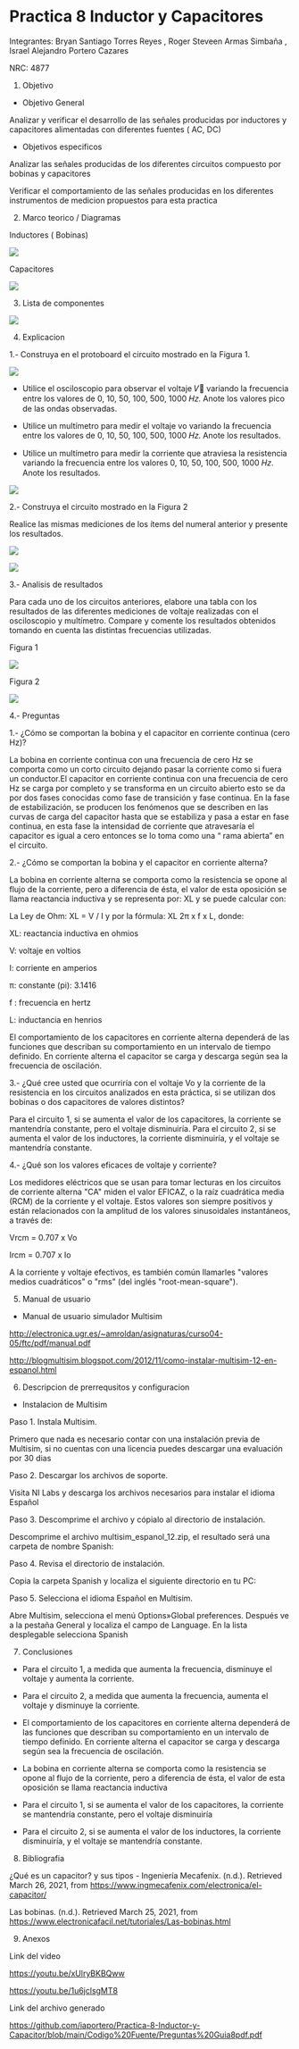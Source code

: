 # Practica 8 Inductor y Capacitores
Integrantes: Bryan Santiago Torres Reyes , Roger Steveen Armas Simbaña , Israel Alejandro Portero Cazares

NRC:  4877

1.  Objetivo

* Objetivo General

Analizar y verificar  el  desarrollo de las señales producidas por  inductores y capacitores alimentadas con diferentes fuentes  ( AC, DC)


*  Objetivos especificos 

Analizar las señales producidas de los diferentes circuitos compuesto por bobinas  y capacitores 

Verificar el comportamiento  de las señales producidas en los  diferentes instrumentos de medicion propuestos  para esta practica


2. Marco teorico  / Diagramas

Inductores ( Bobinas)

![](https://github.com/iaportero/Practica-8-Inductor-y-Capacitor/blob/main/Imagenes/ima%201.png)


Capacitores

![](https://github.com/iaportero/Practica-8-Inductor-y-Capacitor/blob/main/Imagenes/ima%202.png)

3.  Lista de componentes

![](https://github.com/iaportero/Practica-8-Inductor-y-Capacitor/blob/main/Imagenes/ima%203.png)

4.  Explicacion

1.- Construya en el protoboard el circuito mostrado en la Figura 1.

![](https://github.com/iaportero/Practica-8-Inductor-y-Capacitor/blob/main/Imagenes/ima%204.png)


*  Utilice el osciloscopio para observar el voltaje 𝑉􀯢 variando la frecuencia entre los
valores de 0, 10, 50, 100, 500, 1000 𝐻𝑧. Anote los valores pico de las ondas observadas.

*  Utilice un multímetro para medir el voltaje  vo  variando la frecuencia entre los valores
de 0, 10, 50, 100, 500, 1000 𝐻𝑧. Anote los resultados.


*  Utilice un multímetro para medir la corriente que atraviesa la resistencia variando la
frecuencia entre los valores 0, 10, 50, 100, 500, 1000 𝐻𝑧. Anote los resultados.


![](https://github.com/iaportero/Practica-8-Inductor-y-Capacitor/blob/main/Imagenes/ima%208.png)


2.- Construya el circuito mostrado en la Figura 2

Realice las mismas mediciones de los ítems del numeral anterior y presente los resultados.

![](https://github.com/iaportero/Practica-8-Inductor-y-Capacitor/blob/main/Imagenes/ima%205.png)

![](https://github.com/iaportero/Practica-8-Inductor-y-Capacitor/blob/main/Imagenes/ima%209.png)


3.-  Analisis de resultados

Para cada uno de los circuitos anteriores, elabore una tabla con los resultados de las
diferentes mediciones de voltaje realizadas con el osciloscopio y multímetro. Compare y
comente los resultados obtenidos tomando en cuenta las distintas frecuencias utilizadas.

Figura 1

![](https://github.com/iaportero/Practica-8-Inductor-y-Capacitor/blob/main/Imagenes/ima%206.png)

Figura 2


![](https://github.com/iaportero/Practica-8-Inductor-y-Capacitor/blob/main/Imagenes/ima%207.png)


4.-   Preguntas 

1.- ¿Cómo se comportan la bobina y el capacitor en corriente continua (cero Hz)?


La bobina en corriente continua con una frecuencia de cero Hz se comporta como un corto circuito dejando pasar la corriente como si fuera un conductor.El capacitor en corriente continua con una frecuencia de cero Hz se carga por completo y se transforma en un circuito abierto esto se da por dos fases conocidas como fase de transición y fase continua. En la fase de estabilización, se producen los fenómenos que se describen en las curvas de carga del capacitor hasta que se estabiliza y pasa a estar en fase continua, en esta fase la intensidad de corriente que atravesaría el capacitor es igual a cero entonces se lo toma como una “ rama abierta” en el circuito.


2.- ¿Cómo se comportan la bobina y el capacitor en corriente alterna?


La bobina en corriente alterna se comporta como la resistencia se opone al flujo de la corriente, pero a diferencia de ésta, el valor de esta oposición se llama reactancia inductiva y se representa por: XL y se puede calcular con:

La Ley de Ohm: XL = V / I y por la fórmula: XL
2π x f x L, donde:

XL: reactancia inductiva en ohmios

V: voltaje en voltios

I: corriente en amperios

π: constante (pi): 3.1416

f : frecuencia en hertz

L: inductancia en henrios


El comportamiento de los capacitores en corriente alterna dependerá de las funciones que describan su comportamiento en un intervalo de tiempo definido.
En corriente alterna el capacitor se carga y descarga según sea la frecuencia de oscilación.

3.- ¿Qué cree usted que ocurriría con el voltaje Vo y la corriente de la resistencia en los circuitos analizados en esta práctica, si se utilizan dos bobinas o dos capacitores de valores distintos?

Para el circuito 1, si se aumenta el valor de los capacitores, la corriente se mantendría constante, pero el voltaje disminuiría. Para el circuito 2, si se aumenta el valor de los inductores, la corriente disminuiría, y el voltaje se mantendría constante.



4.- ¿Qué son los valores eficaces de voltaje y corriente?


Los medidores eléctricos que se usan para tomar lecturas en los circuitos de corriente alterna "CA" miden el valor EFICAZ, o la raíz cuadrática media (RCM) de la corriente y el voltaje. Estos valores son siempre positivos y están relacionados con la amplitud de los valores sinusoidales instantáneos, a través de:


Vrcm = 0.707 x Vo

Ircm = 0.707 x  Io

A la corriente y voltaje efectivos, es también común llamarles "valores medios cuadráticos" o "rms" (del inglés "root-mean-square").


5. Manual de usuario

*  Manual de usuario simulador Multisim

http://electronica.ugr.es/~amroldan/asignaturas/curso04-05/ftc/pdf/manual.pdf

http://blogmultisim.blogspot.com/2012/11/como-instalar-multisim-12-en-espanol.html

6.  Descripcion de prerrequsitos y configuracion

*  Instalacion de Multisim

Paso 1. Instala Multisim.

Primero que nada es necesario contar con una instalación previa de Multisim, si no cuentas con una licencia puedes descargar una evaluación por 30 dias

Paso 2. Descargar los archivos de soporte.

Visita NI Labs y descarga los archivos necesarios para instalar el idioma Español

Paso 3. Descomprime el archivo y cópialo al directorio de instalación.

Descomprime el archivo multisim_espanol_12.zip, el resultado será una carpeta de nombre Spanish:

Paso 4. Revisa el directorio de instalación.

Copia la carpeta Spanish y localiza el siguiente directorio en tu PC:

Paso 5. Selecciona el idioma Español en Multisim.

Abre Multisim, selecciona el menú Options»Global preferences. Después ve a la pestaña General y localiza el campo de Language. En la lista desplegable selecciona Spanish

7. Conclusiones

*  Para el circuito 1, a medida que aumenta la frecuencia, disminuye el voltaje y aumenta la corriente.

*  Para el circuito 2, a medida que aumenta la frecuencia, aumenta el voltaje y disminuye la corriente.

*  El comportamiento de los capacitores en corriente alterna dependerá de las funciones que describan su comportamiento en un intervalo de tiempo definido.
En corriente alterna el capacitor se carga y descarga según sea la frecuencia de oscilación.

*  La bobina en corriente alterna se comporta como la resistencia se opone al flujo de la corriente, pero a diferencia de ésta, el valor de esta oposición se llama reactancia inductiva

*  Para el circuito 1, si se aumenta el valor de los capacitores, la corriente se mantendría constante, pero el voltaje disminuiría

*  Para el circuito 2, si se aumenta el valor de los inductores, la corriente disminuiría, y el voltaje se mantendría constante.


8. Bibliografia

¿Qué es un capacitor? y sus tipos - Ingeniería Mecafenix. (n.d.). Retrieved March 26, 2021, from https://www.ingmecafenix.com/electronica/el-capacitor/


Las bobinas. (n.d.). Retrieved March 25, 2021, from https://www.electronicafacil.net/tutoriales/Las-bobinas.html

9. Anexos

Link del video

https://youtu.be/xUlryBKBQww

https://youtu.be/1u6jclsgMT8

Link del archivo generado

https://github.com/iaportero/Practica-8-Inductor-y-Capacitor/blob/main/Codigo%20Fuente/Preguntas%20Guia8pdf.pdf











